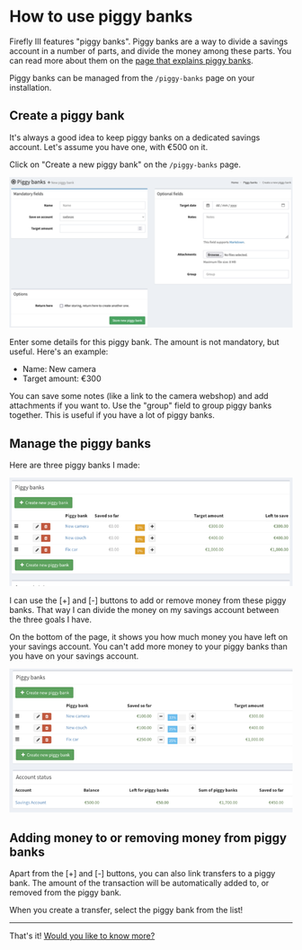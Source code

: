 # How to use piggy banks

Firefly III features "piggy banks". Piggy banks are a way to divide a savings account in a number of parts, and divide the money among these parts. You can read more about them on the [page that explains piggy banks](../../../explanation/financial-concepts/piggy-banks.md).

Piggy banks can be managed from the `/piggy-banks` page on your installation.

## Create a piggy bank

It's always a good idea to keep piggy banks on a dedicated savings account. Let's assume you have one, with €500 on it. 

Click on "Create a new piggy bank" on the `/piggy-banks` page.

![The screen to create a piggy bank is pretty straight forward.](../../../images/how-to/firefly-iii/finances/piggy-bank-create.png)

Enter some details for this piggy bank. The amount is not mandatory, but useful. Here's an example:

- Name: New camera
- Target amount: €300

You can save some notes (like a link to the camera webshop) and add attachments if you want to. Use the "group" field to group piggy banks together. This is useful if you have a lot of piggy banks.

## Manage the piggy banks

Here are three piggy banks I made:

![The three piggy banks from the example are listed in Firefly III as you can see here.](../../../images/how-to/firefly-iii/finances/piggies-overview.png)

I can use the \[+\] and \[-\] buttons to add or remove money from these piggy banks. That way I can divide the money on my savings account between the three goals I have.

On the bottom of the page, it shows you how much money you have left on your savings account. You can't add more money to your piggy banks than you have on your savings account.

![You can see I have divided almost all my savings over these three piggy banks.](../../../images/how-to/firefly-iii/finances/piggies-account.png)

## Adding money to or removing money from piggy banks

Apart from the \[+\] and \[-\] buttons, you can also link transfers to a piggy bank. The amount of the transaction will be automatically added to, or removed from the piggy bank.

When you create a transfer, select the piggy bank from the list!

--- 

That's it! [Would you like to know more?](../../../explanation/financial-concepts/piggy-banks.md)
